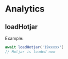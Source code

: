 # Analytics

## loadHotjar

Example:

```ts
await loadHotjar('19xxxxx')
// Hotjar is loaded now
```
